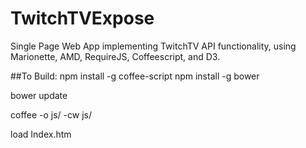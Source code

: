 TwitchTVExpose
==============

Single Page Web App implementing TwitchTV API functionality, using Marionette, AMD, RequireJS, Coffeescript, and D3.

##To Build:
npm install -g coffee-script
npm install -g bower

bower update

coffee -o js/ -cw js/


load Index.htm
